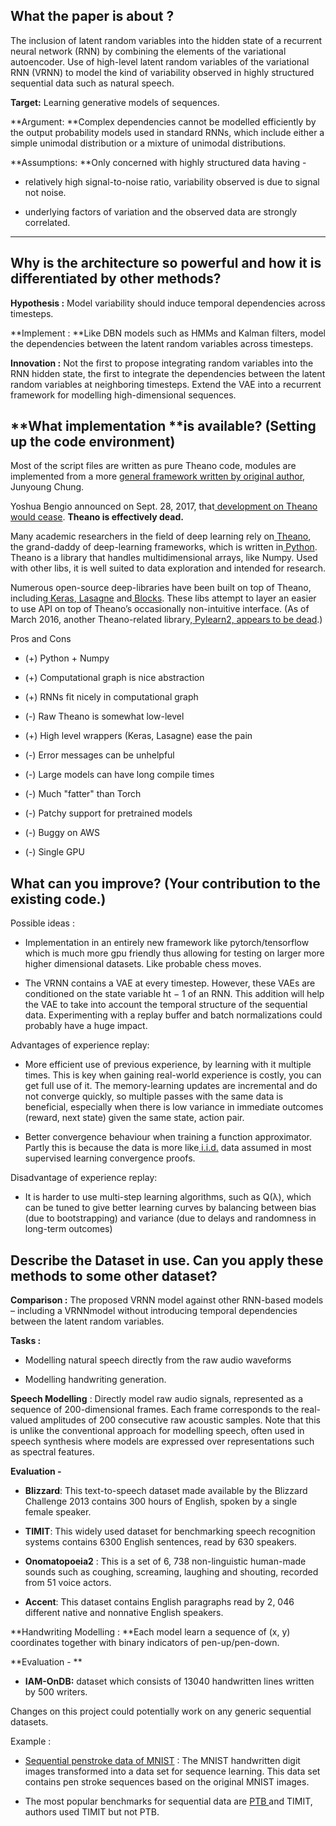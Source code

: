 ## **What** the paper is about ?

The inclusion of latent random variables into the hidden state of a recurrent neural network (RNN) by combining the elements of the variational autoencoder. Use of high-level latent random variables of the variational RNN (VRNN) to model the kind of variability observed in highly structured sequential data such as natural speech.

**Target:** Learning generative models of sequences.

**Argument: **Complex dependencies cannot be modelled efficiently by the output probability models used in standard RNNs, which include either a simple unimodal distribution or a mixture of unimodal distributions.

**Assumptions: **Only concerned with  highly structured data having - 

* relatively high signal-to-noise ratio, variability observed is due to signal not noise.

* underlying factors of variation and the observed data are strongly correlated. 

** **

## **Why** is the architecture so powerful and how it is differentiated by other methods?

**Hypothesis :** Model variability should induce temporal dependencies across timesteps.

**Implement : **Like DBN models such as HMMs and Kalman filters, model the dependencies between the latent random variables across timesteps. 

**Innovation :** Not the first to propose integrating random variables into the RNN hidden state, the first to integrate the dependencies between the latent random variables at neighboring timesteps. Extend the VAE into a recurrent framework for modelling high-dimensional sequences.

## **What implementation **is available? (Setting up the code environment)

Most of the script files are written as pure Theano code, modules are implemented from a more [general framework written by original author](https://github.com/jych/cle), Junyoung Chung.  

Yoshua Bengio announced on Sept. 28, 2017, that[ development on Theano would cease](https://groups.google.com/d/msg/theano-users/7Poq8BZutbY/rNCIfvAEAwAJ). **Theano is effectively dead.**

Many academic researchers in the field of deep learning rely on[ Theano](http://deeplearning.net/software/theano/), the grand-daddy of deep-learning frameworks, which is written in[ Python](https://darkf.github.io/posts/problems-i-have-with-python.html). Theano is a library that handles multidimensional arrays, like Numpy. Used with other libs, it is well suited to data exploration and intended for research.

Numerous open-source deep-libraries have been built on top of Theano, including[ Keras](https://github.com/fchollet/keras),[ Lasagne](https://lasagne.readthedocs.org/en/latest/) and[ Blocks](https://github.com/mila-udem/blocks). These libs attempt to layer an easier to use API on top of Theano’s occasionally non-intuitive interface. (As of March 2016, another Theano-related library,[ Pylearn2, appears to be dead](https://github.com/lisa-lab/pylearn2).)

Pros and Cons

* (+) Python + Numpy

* (+) Computational graph is nice abstraction

* (+) RNNs fit nicely in computational graph

* (-) Raw Theano is somewhat low-level

* (+) High level wrappers (Keras, Lasagne) ease the pain

* (-) Error messages can be unhelpful

* (-) Large models can have long compile times

* (-) Much "fatter" than Torch

* (-) Patchy support for pretrained models

* (-) Buggy on AWS

* (-) Single GPU

## What can you **improve**? (Your contribution to the existing code.)

Possible ideas : 

* Implementation in an entirely new framework like pytorch/tensorflow which is much more gpu friendly thus allowing for testing on larger more higher dimensional datasets. Like probable chess moves. 

* The VRNN contains a VAE at every timestep. However, these VAEs are conditioned on the state variable ht − 1 of an RNN. This addition will help the VAE to take into account the temporal structure of the sequential data.  Experimenting with a replay buffer and batch normalizations could probably have a huge impact.  

Advantages of experience replay:

* More efficient use of previous experience, by learning with it multiple times. This is key when gaining real-world experience is costly, you can get full use of it. The memory-learning updates are incremental and do not converge quickly, so multiple passes with the same data is beneficial, especially when there is low variance in immediate outcomes (reward, next state) given the same state, action pair.

* Better convergence behaviour when training a function approximator. Partly this is because the data is more like[ i.i.d.](https://en.wikipedia.org/wiki/Independent_and_identically_distributed_random_variables) data assumed in most supervised learning convergence proofs.

Disadvantage of experience replay:

* It is harder to use multi-step learning algorithms, such as Q(λ), which can be tuned to give better learning curves by balancing between bias (due to bootstrapping) and variance (due to delays and randomness in long-term outcomes)

## Describe the **Dataset** in use. Can you apply these methods to some other dataset?

**Comparison :** The proposed VRNN model against other RNN-based models – including a VRNNmodel without introducing temporal dependencies between the latent random variables.

**Tasks :**

* Modelling natural speech directly from the raw audio waveforms

* Modelling handwriting generation.

**Speech Modelling** : Directly model raw audio signals, represented as a sequence of 200-dimensional frames. Each frame corresponds to the real-valued amplitudes of 200 consecutive raw acoustic samples. Note that this is unlike the conventional approach for modelling speech, often used in speech synthesis where models are expressed over representations such as spectral features.

**Evaluation -**

* **Blizzard**: This text-to-speech dataset made available by the Blizzard Challenge 2013 contains 300 hours of English, spoken by a single female speaker.

* **TIMIT**: This widely used dataset for benchmarking speech recognition systems contains 6300 English sentences, read by 630 speakers.

* **Onomatopoeia2** : This is a set of 6, 738 non-linguistic human-made sounds such as coughing, screaming, laughing and shouting, recorded from 51 voice actors.

* **Accent**: This dataset contains English paragraphs read by 2, 046 different native and nonnative English speakers.

**Handwriting Modelling : **Each model learn a sequence of (x, y) coordinates together with binary indicators of pen-up/pen-down.

**Evaluation - **

* **IAM-OnDB:** dataset which consists of 13040 handwritten lines written by 500 writers.

Changes on this project could potentially work on any generic sequential datasets. 

Example : 

* [Sequential penstroke data of MNIST](https://github.com/edwin-de-jong/mnist-digits-stroke-sequence-data/wiki/MNIST-digits-stroke-sequence-data) : The MNIST handwritten digit images transformed into a data set for sequence learning. This data set contains pen stroke sequences based on the original MNIST images.

* The most popular benchmarks for sequential data are [PTB ](https://catalog.ldc.upenn.edu/ldc99t42)and TIMIT, authors used TIMIT but not PTB.

